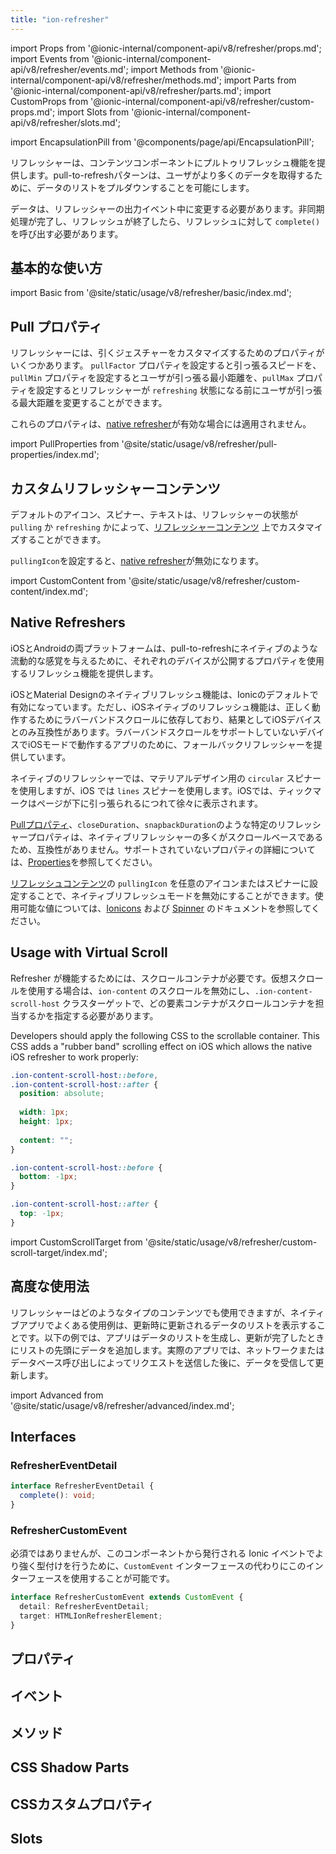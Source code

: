 ```yaml
---
title: "ion-refresher"
---
```

import Props from '@ionic-internal/component-api/v8/refresher/props.md';
import Events from '@ionic-internal/component-api/v8/refresher/events.md';
import Methods from '@ionic-internal/component-api/v8/refresher/methods.md';
import Parts from '@ionic-internal/component-api/v8/refresher/parts.md';
import CustomProps from '@ionic-internal/component-api/v8/refresher/custom-props.md';
import Slots from '@ionic-internal/component-api/v8/refresher/slots.md';

<head>
  <title>ion-refresher: Pull-to-Refresh Page Content on Ionic Apps</title>
  <meta name="description" content="ion-refresherは、コンテンツコンポーネントにpull-to-refresh機能を提供します。これにより、ユーザーはタッチ操作でページをプルダウンし、より多くのデータを取得することができます。" />
</head>

import EncapsulationPill from '@components/page/api/EncapsulationPill';


リフレッシャーは、コンテンツコンポーネントにプルトゥリフレッシュ機能を提供します。pull-to-refreshパターンは、ユーザがより多くのデータを取得するために、データのリストをプルダウンすることを可能にします。

データは、リフレッシャーの出力イベント中に変更する必要があります。非同期処理が完了し、リフレッシュが終了したら、リフレッシュに対して `complete()` を呼び出す必要があります。


## 基本的な使い方

import Basic from '@site/static/usage/v8/refresher/basic/index.md';

<Basic />


## Pull プロパティ

リフレッシャーには、引くジェスチャーをカスタマイズするためのプロパティがいくつかあります。 `pullFactor` プロパティを設定すると引っ張るスピードを、`pullMin` プロパティを設定するとユーザが引っ張る最小距離を、`pullMax` プロパティを設定するとリフレッシャーが `refreshing` 状態になる前にユーザが引っ張る最大距離を変更することができます。

これらのプロパティは、[native refresher](#native-refreshers)が有効な場合には適用されません。

import PullProperties from '@site/static/usage/v8/refresher/pull-properties/index.md';

<PullProperties />


## カスタムリフレッシャーコンテンツ

デフォルトのアイコン、スピナー、テキストは、リフレッシャーの状態が `pulling` か `refreshing` かによって、[リフレッシャーコンテンツ](./refresher-content) 上でカスタマイズすることができます。

`pullingIcon`を設定すると、[native refresher](#native-refreshers)が無効になります。

import CustomContent from '@site/static/usage/v8/refresher/custom-content/index.md';

<CustomContent />


## Native Refreshers

iOSとAndroidの両プラットフォームは、pull-to-refreshにネイティブのような流動的な感覚を与えるために、それぞれのデバイスが公開するプロパティを使用するリフレッシュ機能を提供します。

iOSとMaterial Designのネイティブリフレッシュ機能は、Ionicのデフォルトで有効になっています。ただし、iOSネイティブのリフレッシュ機能は、正しく動作するためにラバーバンドスクロールに依存しており、結果としてiOSデバイスとのみ互換性があります。ラバーバンドスクロールをサポートしていないデバイスでiOSモードで動作するアプリのために、フォールバックリフレッシャーを提供しています。

ネイティブのリフレッシャーでは、マテリアルデザイン用の `circular` スピナーを使用しますが、iOS では `lines` スピナーを使用します。iOSでは、ティックマークはページが下に引っ張られるにつれて徐々に表示されます。

[Pullプロパティ](#pull-properties)、`closeDuration`、`snapbackDuration`のような特定のリフレッシャープロパティは、ネイティブリフレッシャーの多くがスクロールベースであるため、互換性がありません。サポートされていないプロパティの詳細については、[Properties](#properties)を参照してください。

[リフレッシュコンテンツ](#custom-refresher-content)の `pullingIcon` を任意のアイコンまたはスピナーに設定することで、ネイティブリフレッシュモードを無効にすることができます。使用可能な値については、[Ionicons](https://ionic.io/ionicons) および [Spinner](./spinner) のドキュメントを参照してください。


## Usage with Virtual Scroll

Refresher が機能するためには、スクロールコンテナが必要です。仮想スクロールを使用する場合は、`ion-content` のスクロールを無効にし、`.ion-content-scroll-host` クラスターゲットで、どの要素コンテナがスクロールコンテナを担当するかを指定する必要があります。

Developers should apply the following CSS to the scrollable container. This CSS adds a "rubber band" scrolling effect on iOS which allows the native iOS refresher to work properly:

```css
.ion-content-scroll-host::before,
.ion-content-scroll-host::after {
  position: absolute;
  
  width: 1px;
  height: 1px;
  
  content: "";
}

.ion-content-scroll-host::before {
  bottom: -1px;
}

.ion-content-scroll-host::after {
  top: -1px;
}
```

import CustomScrollTarget from '@site/static/usage/v8/refresher/custom-scroll-target/index.md';

<CustomScrollTarget />


## 高度な使用法

リフレッシャーはどのようなタイプのコンテンツでも使用できますが、ネイティブアプリでよくある使用例は、更新時に更新されるデータのリストを表示することです。以下の例では、アプリはデータのリストを生成し、更新が完了したときにリストの先頭にデータを追加します。実際のアプリでは、ネットワークまたはデータベース呼び出しによってリクエストを送信した後に、データを受信して更新します。

import Advanced from '@site/static/usage/v8/refresher/advanced/index.md';

<Advanced />


## Interfaces

### RefresherEventDetail

```typescript
interface RefresherEventDetail {
  complete(): void;
}
```

### RefresherCustomEvent

必須ではありませんが、このコンポーネントから発行される Ionic イベントでより強く型付けを行うために、`CustomEvent` インターフェースの代わりにこのインターフェースを使用することが可能です。

```typescript
interface RefresherCustomEvent extends CustomEvent {
  detail: RefresherEventDetail;
  target: HTMLIonRefresherElement;
}
```

## プロパティ
<Props />

## イベント
<Events />

## メソッド
<Methods />

## CSS Shadow Parts
<Parts />

## CSSカスタムプロパティ
<CustomProps />

## Slots
<Slots />
